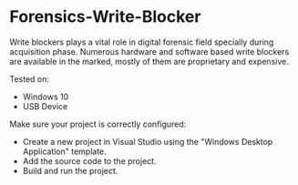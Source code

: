 # Forensics-Write-Blocker
Write blockers plays a vital role in digital forensic field specially during acquisition phase. Numerous
hardware and software based write blockers are available in the marked, mostly of them are proprietary
and expensive.

Tested on:
- Windows 10
- USB Device

Make sure your project is correctly configured:
- Create a new project in Visual Studio using the "Windows Desktop Application" template.
- Add the source code to the project.
- Build and run the project.
